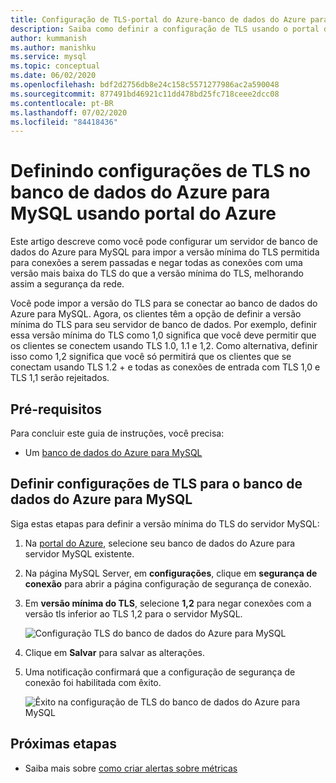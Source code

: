 ```yaml
---
title: Configuração de TLS-portal do Azure-banco de dados do Azure para MySQL
description: Saiba como definir a configuração de TLS usando o portal do Azure para o banco de dados do Azure para MySQL
author: kummanish
ms.author: manishku
ms.service: mysql
ms.topic: conceptual
ms.date: 06/02/2020
ms.openlocfilehash: bdf2d2756db8e24c158c5571277986ac2a590048
ms.sourcegitcommit: 877491bd46921c11dd478bd25fc718ceee2dcc08
ms.contentlocale: pt-BR
ms.lasthandoff: 07/02/2020
ms.locfileid: "84418436"
---
```

# <a name="configuring-tls-settings-in-azure-database-for-mysql-using-azure-portal"></a>Definindo configurações de TLS no banco de dados do Azure para MySQL usando portal do Azure

Este artigo descreve como você pode configurar um servidor de banco de dados do Azure para MySQL para impor a versão mínima do TLS permitida para conexões a serem passadas e negar todas as conexões com uma versão mais baixa do TLS do que a versão mínima do TLS, melhorando assim a segurança da rede.

Você pode impor a versão do TLS para se conectar ao banco de dados do Azure para MySQL. Agora, os clientes têm a opção de definir a versão mínima do TLS para seu servidor de banco de dados. Por exemplo, definir essa versão mínima do TLS como 1,0 significa que você deve permitir que os clientes se conectem usando TLS 1.0, 1.1 e 1,2. Como alternativa, definir isso como 1,2 significa que você só permitirá que os clientes que se conectam usando TLS 1.2 + e todas as conexões de entrada com TLS 1,0 e TLS 1,1 serão rejeitados.

## <a name="prerequisites"></a>Pré-requisitos

Para concluir este guia de instruções, você precisa:

* Um [banco de dados do Azure para MySQL](quickstart-create-mysql-server-database-using-azure-portal.md)

## <a name="set-tls-configurations-for-azure-database-for-mysql"></a>Definir configurações de TLS para o banco de dados do Azure para MySQL

Siga estas etapas para definir a versão mínima do TLS do servidor MySQL:

1. Na [portal do Azure](https://portal.azure.com/), selecione seu banco de dados do Azure para servidor MySQL existente.

1. Na página MySQL Server, em **configurações**, clique em **segurança de conexão** para abrir a página configuração de segurança de conexão.

1. Em **versão mínima do TLS**, selecione **1,2** para negar conexões com a versão tls inferior ao TLS 1,2 para o servidor MySQL.

    ![Configuração TLS do banco de dados do Azure para MySQL](./media/howto-tls-configurations/setting-tls-value.png)

1. Clique em **Salvar** para salvar as alterações.

1. Uma notificação confirmará que a configuração de segurança de conexão foi habilitada com êxito.

    ![Êxito na configuração de TLS do banco de dados do Azure para MySQL](./media/howto-tls-configurations/setting-tls-value-success.png)

## <a name="next-steps"></a>Próximas etapas

- Saiba mais sobre [como criar alertas sobre métricas](howto-alert-on-metric.md)
